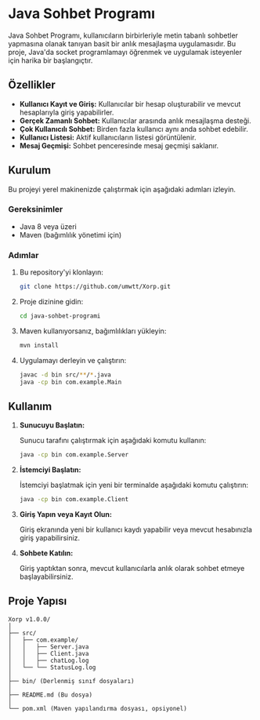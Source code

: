 # Java Sohbet Programı

Java Sohbet Programı, kullanıcıların birbirleriyle metin tabanlı sohbetler yapmasına olanak tanıyan basit bir anlık mesajlaşma uygulamasıdır. Bu proje, Java'da socket programlamayı öğrenmek ve uygulamak isteyenler için harika bir başlangıçtır.

## Özellikler

- **Kullanıcı Kayıt ve Giriş:** Kullanıcılar bir hesap oluşturabilir ve mevcut hesaplarıyla giriş yapabilirler.
- **Gerçek Zamanlı Sohbet:** Kullanıcılar arasında anlık mesajlaşma desteği.
- **Çok Kullanıcılı Sohbet:** Birden fazla kullanıcı aynı anda sohbet edebilir.
- **Kullanıcı Listesi:** Aktif kullanıcıların listesi görüntülenir.
- **Mesaj Geçmişi:** Sohbet penceresinde mesaj geçmişi saklanır.

## Kurulum

Bu projeyi yerel makinenizde çalıştırmak için aşağıdaki adımları izleyin.

### Gereksinimler

- Java 8 veya üzeri
- Maven (bağımlılık yönetimi için)

### Adımlar

1. Bu repository'yi klonlayın:

    ```bash
    git clone https://github.com/umwtt/Xorp.git
    ```

2. Proje dizinine gidin:

    ```bash
    cd java-sohbet-programi
    ```

3. Maven kullanıyorsanız, bağımlılıkları yükleyin:

    ```bash
    mvn install
    ```

4. Uygulamayı derleyin ve çalıştırın:

    ```bash
    javac -d bin src/**/*.java
    java -cp bin com.example.Main
    ```

## Kullanım

1. **Sunucuyu Başlatın:**

   Sunucu tarafını çalıştırmak için aşağıdaki komutu kullanın:

    ```bash
    java -cp bin com.example.Server
    ```

2. **İstemciyi Başlatın:**

   İstemciyi başlatmak için yeni bir terminalde aşağıdaki komutu çalıştırın:

    ```bash
    java -cp bin com.example.Client
    ```

3. **Giriş Yapın veya Kayıt Olun:**

   Giriş ekranında yeni bir kullanıcı kaydı yapabilir veya mevcut hesabınızla giriş yapabilirsiniz.

4. **Sohbete Katılın:**

   Giriş yaptıktan sonra, mevcut kullanıcılarla anlık olarak sohbet etmeye başlayabilirsiniz.

## Proje Yapısı

```plaintext
Xorp v1.0.0/
│
├── src/
│   ├── com.example/
│   │   ├── Server.java
│   │   ├── Client.java
│   │   ├── chatLog.log
│   └── └── StatusLog.log
│
├── bin/ (Derlenmiş sınıf dosyaları)
│
├── README.md (Bu dosya)
│
└── pom.xml (Maven yapılandırma dosyası, opsiyonel)
```

